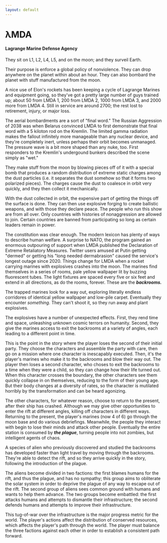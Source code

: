 ```yaml
---
layout: default
---
```


# λMDA

#### Lagrange Marine Defense Agency

They sit on L1, L2, L4, L5, and on the moon; and they surveil Earth.

Their purpose is enforce a global policy of nonviolence.
They can drop anywhere on the planet within about an hour. They can also
bombard the planet with stuff manufactured from the moon.

A nice use of Elon's rockets has been keeping a cycle of Lagrange Marines
and equipment going, so they've got a pretty large number of guys trained up;
about 50 from LMDA 1, 200 from LMDA 2, 1000 from LMDA 3, and
2000 more from LMDA 4. Still in service are around 2700; the rest lost to
retirement, injury, or major loss.

The aerial bombardments are a sort of "final word." The Russian Aggression
of 2038 was when Belarus convinced LMDA to first demonstrate that final word
with a 5 kiloton rod on the Kremlin. The limited gamma radiation makes the
fallout infinitely more manageable than any nuclear device, and they're
completely inert, unless perhaps their orbit becomes unmanaged. The pressure
wave is a bit more shaped than any nuke, too. First responders to the
Kremlin's undergound bunkers described the scene simply as "wet."

They make stuff from the moon by blowing pieces off of it with a
special bomb that produces a random distribution of extreme static charges
among the dust particles (i.e. it separates the dust somehow so that it forms
two polarized pieces). The charges cause the dust to coalesce in orbit very
quickly, and they then collect it mechanically.

With the dust collected in orbit, the expensive part of getting the things
off the surface is done. They can then use explosive forging to create
ballistic weapons, and with those they declare peace.
The people who run this show are from all over. Only countries with
histories of nonaggression are allowed to join. Certain countries are banned
from participating so long as certain leaders remain in power.

The constitution was clear enough. The modern lexicon has plenty of ways to
describe human welfare. A surprise to NATO, the program gained an enormous
outpouring of support when LMDA published the Declaration of Extreme Retaliatory
Measures. Twitter users amused at Putin getting "dermed" or getting his "long
needed dermabrasion" caused the service's longest outage since 2020.
Things change for LMDA when a rocket carrying marines with explosives
crashes into the moon. The marines find themselves in a series of rooms,
pale yellow wallpaper lit by buzzing fluorescent tubes. The light fixtures
are spaced every five or six feet and extend in all directions, as do the
rooms, forever. These are the ***backrooms.***

The trapped marines look for a way out, exploring literally endless
corridores of identical yellow wallpaper and low-pile carpet. Eventually
they encounter _something._ They can't shoot it, so they run away and plant
explosives.

The explosives have a number of unexpected effects. First, they rend time
and space, unleashing unknown cosmic terrors on humanity. Second, they give the
marines access to exit the backrooms at a variety of angles, each leading to a
different point in time. 

This is the point in the story where the player loses the second of their
initial party. They choose the characters and assemble the party with care, then
go on a mission where one character is inescapably executed. Then, it's the
player's marines who make it to the backrooms and blow their way out. The player
then loses a second character, who choses to exit the backrooms to a time when
they were a child, so they can change how their life turned out. When this
character crosses the boundary, the other characters see them quickly collapse
in on themselves, reducing to the form of their young age. But their body changes
at a diversity of rates, so the character is mutilated horribly by the 
transformation and can be heard agonizing.

The other characters, for whatever reason, choose to return to the present, 
after their ship has crashed. Although we may give other opportunities to enter
the rift at different angles, killing off characters in different ways.
Returning to the present, the player's marines (now 4 of 6) go through the
moon base and do various debriefings. Meanwhile, the people they interact with
begin to lose their minds and attack other people. Eventually the entire station
is consumed by ***the plague***, turning people into not zombies, but intelligent
agents of chaos. 

A species of alien who previously discovered and studied the backrooms has
developed faster than light travel by moving through the backrooms. They're able
to detect the rift, and so they arrive quickly in the story, following the
introduction of the plague.

The aliens become divided in two factions: the first blames humans for the
rift, and thus the plague, and has no sympathy; this group aims to obliterate the
solar system in order to deprive the plague of any way to escape out of the rift.
The second group of aliens sees common ground with humans and wants to help
them advance. The two groups become embattled: the first attacks humans and
attempts to dismantle their infrastructure; the second defends humans and attempts
to improve their infrastructure.

This tug-of-war over the infrastructure is the major progress metric for
the world. The player's actions affect the distribution of conserved resources,
which affects the player's path through the world. The player must balance the
three factions against each other in order to establish a consistent path forward. 
